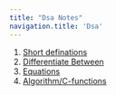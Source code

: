 ```yaml
---
title: "Dsa Notes"
navigation.title: 'Dsa'
---
```


1. [Short definations](/dsa/short-defination)
2. [Differentiate Between](/dsa/differentiate-between)
3. [Equations](/dsa/equations)
4. [Algorithm/C-functions](/dsa/algorithm-c-function)